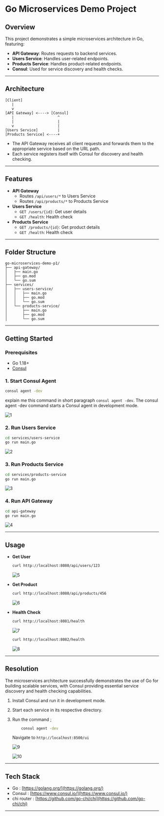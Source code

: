 # Go Microservices Demo Project

## Overview

This project demonstrates a simple microservices architecture in Go, featuring:

- **API Gateway**: Routes requests to backend services.
- **Users Service**: Handles user-related endpoints.
- **Products Service**: Handles product-related endpoints.
- **Consul**: Used for service discovery and health checks.

---

## Architecture

```
[Client]
   |
   v
[API Gateway] <----> [Consul]
   |                    ^
   |                    |
   v                    |
[Users Service]         |
[Products Service] <----+
```

- The API Gateway receives all client requests and forwards them to the appropriate service based on the URL path.
- Each service registers itself with Consul for discovery and health checking.

---

## Features

- **API Gateway**
  - Routes `/api/users/*` to Users Service
  - Routes `/api/products/*` to Products Service
- **Users Service**
  - `GET /users/{id}`: Get user details
  - `GET /health`: Health check
- **Products Service**
  - `GET /products/{id}`: Get product details
  - `GET /health`: Health check

---

## Folder Structure

```
go-microservices-demo-p1/
├── api-gateway/
│   ├── main.go
│   ├── go.mod
│   └── go.sum
├── services/
│   ├── users-service/
│   │   ├── main.go
│   │   ├── go.mod
│   │   └── go.sum
│   └── products-service/
│       ├── main.go
│       ├── go.mod
│       └── go.sum
```

---

## Getting Started

### Prerequisites

- Go 1.18+
- [Consul](https://www.consul.io/downloads)

### 1. Start Consul Agent

```sh
consul agent -dev
```

explain me this command in short paragraph `consul agent -dev`. The consul agent -dev command starts a Consul agent in development mode.

![1](images/1.png)


### 2. Run Users Service

```sh
cd services/users-service
go run main.go
```
![2](images/2.png)

### 3. Run Products Service

```sh
cd services/products-service
go run main.go
```
![3](images/3.png)

### 4. Run API Gateway

```sh
cd api-gateway
go run main.go
```
![4](images/4.png)

---

## Usage

- **Get User**
  ```sh
  curl http://localhost:8080/api/users/123
  ```
  ![5](images/5.png)

- **Get Product**
  ```sh
  curl http://localhost:8080/api/products/456
  ```
  ![6](images/6.png)

- **Health Check**
  ```sh
  curl http://localhost:8081/health
  ```
  ![7](images/7.png)

  ```sh 
  curl http://localhost:8082/health
  ```
  ![8](images/8.png)

---

## Resolution

The microservices architecture successfully demonstrates the use of Go for building scalable services, with Consul providing essential service discovery and health checking capabilities.

1. Install Consul and run it in development mode.
2. Start each service in its respective directory.
3. Run the command ;

    ```sh 
        consul agent -dev
    ```

    Navigate to `http://localhost:8500/ui `

    ![9](images/9.png)

    ![10](images/10.png)


---

## Tech Stack

- Go : [https://golang.org/](https://golang.org/)
- Consul : [https://www.consul.io/](https://www.consul.io/)
- chi router : [https://github.com/go-chi/chi](https://github.com/go-chi/chi)

---


